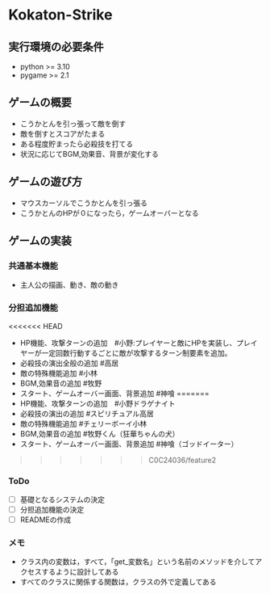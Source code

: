 # Kokaton-Strike

## 実行環境の必要条件
* python >= 3.10
* pygame >= 2.1

## ゲームの概要
* こうかとんを引っ張って敵を倒す
* 敵を倒すとスコアがたまる
* ある程度貯まったら必殺技を打てる
* 状況に応じてBGM,効果音、背景が変化する

## ゲームの遊び方
* マウスカーソルでこうかとんを引っ張る
* こうかとんのHPが０になったら，ゲームオーバーとなる

## ゲームの実装
### 共通基本機能
* 主人公の描画、動き、敵の動き

### 分担追加機能
<<<<<<< HEAD
* HP機能、攻撃ターンの追加　#小野:プレイヤーと敵にHPを実装し、プレイヤーが一定回数行動するごとに敵が攻撃するターン制要素を追加。
* 必殺技の演出全般の追加 #高居
* 敵の特殊機能追加 #小林
* BGM,効果音の追加 #牧野
* スタート、ゲームオーバー画面、背景追加 #神喰
=======
* HP機能、攻撃ターンの追加　#小野ドラゲナイト
* 必殺技の演出の追加 #スピリチュアル高居
* 敵の特殊機能追加 #チェリーボーイ小林
* BGM,効果音の追加 #牧野くん（狂華ちゃんの犬）
* スタート、ゲームオーバー画面、背景追加 #神喰（ゴッドイーター）
>>>>>>> C0C24036/feature2

### ToDo
- [ ] 基礎となるシステムの決定
- [ ] 分担追加機能の決定
- [ ] READMEの作成

### メモ
* クラス内の変数は，すべて，「get_変数名」という名前のメソッドを介してアクセスするように設計してある
* すべてのクラスに関係する関数は，クラスの外で定義してある
